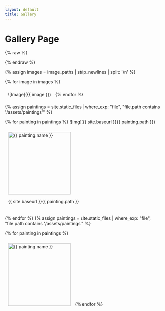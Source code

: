 ```yaml
---
layout: default
title: Gallery
---
```


# Gallery Page
{% raw %}
<style>
.gallery-item {
  display: inline-block;
  margin: 10px;
}

.gallery-item img {
  width: 200px;
  height: 200px;
  object-fit: cover;
}
</style>
{% endraw %}

{% assign images = image_paths | strip_newlines | split: '\n' %}

{% for image in images %}
  <div class="gallery-item">
    ![Image]({{ image }})
  </div>
{% endfor %}

{% assign paintings = site.static_files | where_exp: "file", "file.path contains '/assets/paintings'" %}

{% for painting in paintings %}
	![img]({{ site.baseurl }}{{ painting.path }})
  <div class="gallery-item">
   <img src="{{ site.github.url }}{{ painting.path | relative_url }}" alt="{{ painting.name }}"/>  
<p> {{ site.baseurl }}{{ painting.path }} </p>
</div>

{% endfor %}
{% assign paintings = site.static_files | where_exp: "file", "file.path contains '/assets/paintings'" %}

{% for painting in paintings %}
  <div class="gallery-item">
   <img class="gallery-image" src="{{ site.baseurl }}{{ painting.path }}" alt="{{ painting.name }}">
  </div>
{% endfor %}

